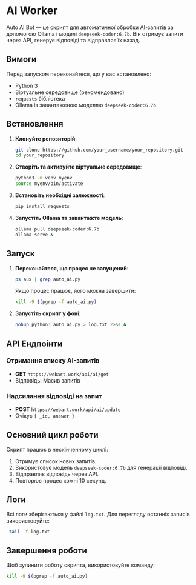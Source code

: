 # AI Worker

Auto AI Bot — це скрипт для автоматичної обробки AI-запитів за допомогою Ollama і моделі `deepseek-coder:6.7b`. Він отримує запити через API, генерує відповіді та відправляє їх назад.

## Вимоги

Перед запуском переконайтеся, що у вас встановлено:

- Python 3
- Віртуальне середовище (рекомендовано)
- `requests` бібліотека
- Ollama із завантаженою моделлю `deepseek-coder:6.7b`

## Встановлення

1. **Клонуйте репозиторій**:
   ```bash
   git clone https://github.com/your_username/your_repository.git
   cd your_repository
   ```

2. **Створіть та активуйте віртуальне середовище**:
   ```bash
   python3 -m venv myenv
   source myenv/bin/activate
   ```

3. **Встановіть необхідні залежності**:
   ```bash
   pip install requests
   ```

4. **Запустіть Ollama та завантажте модель**:
   ```bash
   ollama pull deepseek-coder:6.7b
   ollama serve &
   ```

## Запуск

1. **Переконайтеся, що процес не запущений**:
   ```bash
   ps aux | grep auto_ai.py
   ```
   Якщо процес працює, його можна завершити:
   ```bash
   kill -9 $(pgrep -f auto_ai.py)
   ```

2. **Запустіть скрипт у фоні**:
   ```bash
   nohup python3 auto_ai.py > log.txt 2>&1 &
   ```

## API Ендпоінти

### Отримання списку AI-запитів
- **GET** `https://webart.work/api/ai/get`
- Відповідь: Масив запитів

### Надсилання відповіді на запит
- **POST** `https://webart.work/api/ai/update`
- Очікує `{ _id, answer }`

## Основний цикл роботи

Скрипт працює в нескінченному циклі:
1. Отримує список нових запитів.
2. Використовує модель `deepseek-coder:6.7b` для генерації відповіді.
3. Відправляє відповідь через API.
4. Повторює процес кожні 10 секунд.

## Логи

Всі логи зберігаються у файлі `log.txt`. Для перегляду останніх записів використовуйте:
```bash
 tail -f log.txt
```

## Завершення роботи

Щоб зупинити роботу скрипта, використовуйте команду:
```bash
kill -9 $(pgrep -f auto_ai.py)
```

